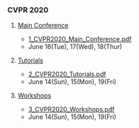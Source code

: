 ### CVPR 2020

1. [Main Conference](http://cvpr2020.thecvf.com/program/main-conference)
    - [1_CVPR2020_Main_Conference.pdf](./files/1_CVPR2020_Main_Conference.pdf)
    - June 16(Tue), 17(Wed), 18(Thur)
	
2. [Tutorials](http://cvpr2020.thecvf.com/program/tutorials)
    - [2_CVPR2020_Tutorials.pdf](./files/2_CVPR2020_Tutorials.pdf)
    - June 14(Sun), 15(Mon), 19(Fri)

3. [Workshops](http://cvpr2020.thecvf.com/workshops-schedule)
    - [3_CVPR2020_Workshops.pdf](./files/3_CVPR2020_Workshops.pdf)
    - June 14(Sun), 15(Mon), 19(Fri)






